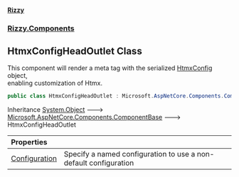 #### [Rizzy](index.md 'index')
### [Rizzy.Components](Rizzy.Components.md 'Rizzy.Components')

## HtmxConfigHeadOutlet Class

This component will render a meta tag with the serialized [HtmxConfig](Rizzy.Configuration.Htmx.HtmxConfig.md 'Rizzy.Configuration.Htmx.HtmxConfig') object,  
enabling customization of Htmx.

```csharp
public class HtmxConfigHeadOutlet : Microsoft.AspNetCore.Components.ComponentBase
```

Inheritance [System.Object](https://docs.microsoft.com/en-us/dotnet/api/System.Object 'System.Object') &#129106; [Microsoft.AspNetCore.Components.ComponentBase](https://docs.microsoft.com/en-us/dotnet/api/Microsoft.AspNetCore.Components.ComponentBase 'Microsoft.AspNetCore.Components.ComponentBase') &#129106; HtmxConfigHeadOutlet

| Properties | |
| :--- | :--- |
| [Configuration](Rizzy.Components.HtmxConfigHeadOutlet.Configuration.md 'Rizzy.Components.HtmxConfigHeadOutlet.Configuration') | Specify a named configuration to use a non-default configuration |
